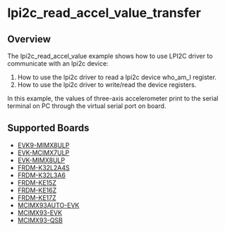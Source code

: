 # lpi2c_read_accel_value_transfer

## Overview
The lpi2c_read_accel_value example shows how to use LPI2C driver to communicate with an lpi2c device:

 1. How to use the lpi2c driver to read a lpi2c device who_am_I register.
 2. How to use the lpi2c driver to write/read the device registers.

In this example, the values of three-axis accelerometer print to the serial terminal on PC through
the virtual serial port on board.

## Supported Boards
- [EVK9-MIMX8ULP](../../../_boards/evk9mimx8ulp/driver_examples/lpi2c/read_accel_value_transfer/example_board_readme.md)
- [EVK-MCIMX7ULP](../../../_boards/evkmcimx7ulp/driver_examples/lpi2c/read_accel_value_transfer/example_board_readme.md)
- [EVK-MIMX8ULP](../../../_boards/evkmimx8ulp/driver_examples/lpi2c/read_accel_value_transfer/example_board_readme.md)
- [FRDM-K32L2A4S](../../../_boards/frdmk32l2a4s/driver_examples/lpi2c/read_accel_value_transfer/example_board_readme.md)
- [FRDM-K32L3A6](../../../_boards/frdmk32l3a6/driver_examples/lpi2c/read_accel_value_transfer/example_board_readme.md)
- [FRDM-KE15Z](../../../_boards/frdmke15z/driver_examples/lpi2c/read_accel_value_transfer/example_board_readme.md)
- [FRDM-KE16Z](../../../_boards/frdmke16z/driver_examples/lpi2c/read_accel_value_transfer/example_board_readme.md)
- [FRDM-KE17Z](../../../_boards/frdmke17z/driver_examples/lpi2c/read_accel_value_transfer/example_board_readme.md)
- [MCIMX93AUTO-EVK](../../../_boards/mcimx93autoevk/driver_examples/lpi2c/read_accel_value_transfer/example_board_readme.md)
- [MCIMX93-EVK](../../../_boards/mcimx93evk/driver_examples/lpi2c/read_accel_value_transfer/example_board_readme.md)
- [MCIMX93-QSB](../../../_boards/mcimx93qsb/driver_examples/lpi2c/read_accel_value_transfer/example_board_readme.md)
